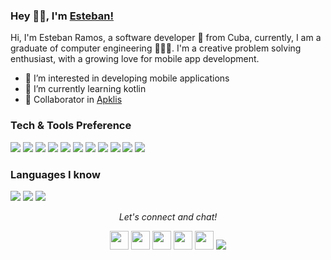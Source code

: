 ### Hey 👋🏽, I'm [Esteban!](https://github.com/estebanjrdev) 

Hi, I'm Esteban Ramos, a software developer 🚀 from Cuba, currently, I am a graduate of computer engineering 🙍🏽‍♂️. I'm a creative problem solving enthusiast, with a growing love for mobile app development.
- 👀 I’m interested in developing mobile applications
- 🌱 I’m currently learning kotlin
- 💞️ Collaborator in [Apklis](https://apklis.cu/developer/estebanmc) 

### Tech & Tools Preference

<img src = "https://img.shields.io/badge/-HTML5-E34F26?style=flat&logo=html5&logoColor=white"> <img src = "https://img.shields.io/badge/-CSS3-1572B6?style=flat&logo=css3&logoColor=white">
<img src="https://img.shields.io/badge/-Bootstrap-563D7C?style=flat&logo=bootstrap&logoColor=white">
<img src="https://img.shields.io/badge/-JavaScript-eed718?style=flat&logo=javascript&logoColor=ffffff">
<img src="https://img.shields.io/badge/-MySQL-F29111?style=flat&logo=mysql&logoColor=FFFFFF">
<img src="https://img.shields.io/badge/-PostgreSQL-4285F4?style=flat&logo=postgresql&logoColor=FFFFFF">
<img src="http://img.shields.io/badge/-Git-F1502F?style=flat&logo=git&logoColor=FFFFFF">
<img src="http://img.shields.io/badge/-Github-000000?style=flat&logo=github&logoColor=FFFFFF">
<img src="http://img.shields.io/badge/-VS%20Code-007ACC?style=flat&logo=visual%20studio%20code&logoColor=white">
<img src="http://img.shields.io/badge/-Android%20Studio-4DB33D?style=flat&logo=android%20studio&logoColor=white">
<img src="http://img.shields.io/badge/-Netbeans-4DB33D?style=flat&logo=netbeans&logoColor=white">

### Languages I know
<img src="https://img.shields.io/badge/-Kotlin-E34F26?style=flat&logo=kotlin&logoColor=white"> <img src="http://img.shields.io/badge/-Java-F89820?style=flat&logo=java&logoColor=white"> <img src="https://img.shields.io/badge/-PHP-659ad2?style=flat&logo=php%2B%2B&logoColor=ffffff"> 

<p align="center">
  <i>Let's connect and chat!</i>

  <p align="center">
    <a href="https://twitter.com/susoluciones" alt="Twitter"><img src="https://github.com/nitish-awasthi/nitish-awasthi/blob/master/twitter.png" height="30" width="30"></a>     
    <a href="https://www.linkedin.com/in/estebanjrdev" alt="Linkedin"><img src="https://github.com/nitish-awasthi/nitish-awasthi/blob/master/174857.png" height="30" width="30"></a>
  <a href="https://www.facebook.com/estebanjr.dev" alt="Facebook"><img src="https://github.com/nitish-awasthi/nitish-awasthi/blob/master/1024px-Facebook_Logo_(2019).png" height="30" width="30"></a>
  <a href="https://www.instagram.com/estebanjr.dev" alt="Facebook"><img src="https://github.com/nitish-awasthi/nitish-awasthi/blob/master/instagram-logo-png-transparent-background-hd-3.png" height="30" width="30"></a>
    <a href="mailto:estebanjr.dev@gmail.com" alt="Contact me"><img src="https://github.com/nitish-awasthi/nitish-awasthi/blob/master/gmail-512.webp" height="30" width="30"></a>
    <a href="http://susoluciones.125mb.com" alt="My site"><img src="https://raw.githubusercontent.com/jayehernandez/jayehernandez/3f5402efef9a0ae89211a6e04609558e862ca616/readme/external-link-line.svg"></a>
  </p>

<!---
estebanjrdev/estebanjrdev is a ✨ special ✨ repository because its `README.md` (this file) appears on your GitHub profile.
You can click the Preview link to take a look at your changes.
--->
